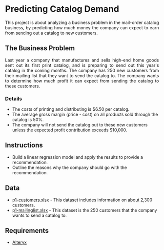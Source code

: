 # Predicting Catalog Demand
<p align=justify>
This project is about analyzing a business problem in the mail-order catalog business, by predicting how much money the company can expect to earn from sending out a catalog to new customers. 
</p>

## The Business Problem
<p align=justify>
Last year a company that manufactures and sells high-end home goods sent out its first print catalog, and is preparing to send out this year's catalog in the coming months. The company has 250 new customers from their mailing list that they want to send the catalog to. The company wants to determine how much profit it can expect from sending the catalog to these customers. 
</p>

### Details
- The costs of printing and distributing is $6.50 per catalog.
- The average gross margin (price - cost) on all products sold through the catalog is 50%.
- The company will not send the catalog out to these new customers unless the expected profit contribution exceeds $10,000.

## Instructions
- Build a linear regression model and apply the results to provide a recommendation.
- Outline the reasons why the company should go with the recommendation.

## Data
- [p1-customers.xlsx](https://github.com/RoumaissaaMadoui/Predictive-Analytics-for-Business-Nanodegree-Projects/blob/main/Preject%202%20-%20Predicting%20Catalog%20Demand/Data/p1-customers.xlsx) - This dataset includes information on about 2,300 customers.
- [p1-mailinglist.xlsx](https://github.com/RoumaissaaMadoui/Predictive-Analytics-for-Business-Nanodegree-Projects/blob/main/Preject%202%20-%20Predicting%20Catalog%20Demand/Data/p1-mailinglist.xlsx) - This dataset is the 250 customers that the company wants to send a catalog to.

## Requirements
- [Alteryx](https://www.alteryx.com/resources/product-support/download-alteryx)

